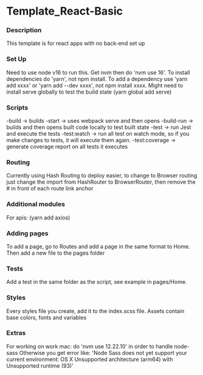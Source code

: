 # Template_React-Basic

### Description
This template is for react apps with no back-end set up

### Set Up
Need to use node v16 to run this. Get nvm then do 'nvm use 16'.
To install dependencies do 'yarn', not npm install.
To add a dependency use 'yarn add xxxx' or 'yarn add --dev xxxx', not npm install xxxx.
Might need to install serve globally to test the build state (yarn global add serve)

### Scripts
-build -> builds
-start -> uses webpack serve and then opens
-build-run -> builds and then opens built code locally to test built state
-test -> run Jest and execute the tests
-test:watch -> run all test on watch mode, so if you make changes to tests, it will execute them again.
-test:coverage -> generate coverage report on all tests it executes 

### Routing
Currently using Hash Routing to deploy easier, to change to Browser routing just change the import from HashRouter to BrowserRouter, then remove the # in front of each route link anchor

### Additional modules
For apis: (yarn add axios)

### Adding pages
To add a page, go to Routes and add a page in the same format to Home. Then add a new file to the pages folder

### Tests
Add a test in the same folder as the script, see example in pages/Home.

### Styles
Every styles file you create, add it to the index.scss file. Assets contain base colors, fonts and variables

### Extras
For working on work mac: do 'nvm use 12.22.10' in order to handle node-sass
Otherwise you get error like:
'Node Sass does not yet support your current environment: OS X Unsupported architecture (arm64) with Unsupported runtime (93)'